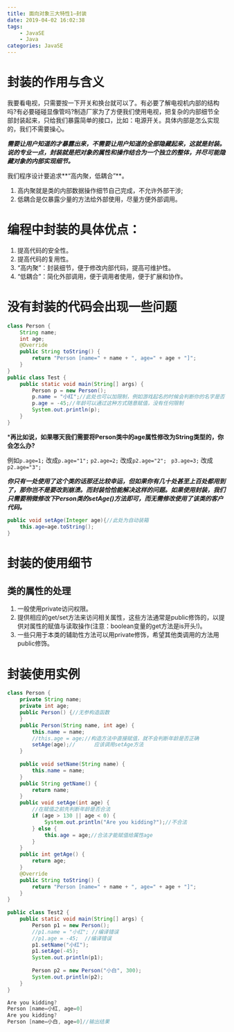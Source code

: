 ```yaml
---
title: 面向对象三大特性1—封装
date: 2019-04-02 16:02:38
tags:
	- JavaSE
	- Java
categories: JavaSE
---
```


# 封装的作用与含义

 我要看电视，只需要按一下开关和换台就可以了。有必要了解电视机内部的结构吗?有必要碰碰显像管吗?制造厂家为了方便我们使用电视，把复杂的内部细节全部封装起来，只给我们暴露简单的接口，比如：电源开关。具体内部是怎么实现的，我们不需要操心。

  ***需要让用户知道的才暴露出来，不需要让用户知道的全部隐藏起来，这就是封装。说的专业一点，封装就是把对象的属性和操作结合为一个独立的整体，并尽可能隐藏对象的内部实现细节。***

我们程序设计要追求**“高内聚，低耦合”**。 

1. 高内聚就是类的内部数据操作细节自己完成，不允许外部干涉;
2. 低耦合是仅暴露少量的方法给外部使用，尽量方便外部调用。

# **编程中封装的具体优点：**

1. 提高代码的安全性。
2. 提高代码的复用性。
3. “高内聚”：封装细节，便于修改内部代码，提高可维护性。
4. “低耦合”：简化外部调用，便于调用者使用，便于扩展和协作。

# 没有封装的代码会出现一些问题

```java
class Person {
    String name;
    int age;
    @Override
    public String toString() {
        return "Person [name=" + name + ", age=" + age + "]";
    }
}
public class Test {
    public static void main(String[] args) {
        Person p = new Person();
        p.name = "小红";//此处也可以加限制，例如游戏起名的时候会判断你的名字是否合法
        p.age = -45;//年龄可以通过这种方式随意赋值，没有任何限制
        System.out.println(p);
    }
}
```

***再比如说，如果哪天我们需要将Person类中的age属性修改为String类型的，你会怎么办?**

例如`p.age=1;`  改成`p.age="1";`     `p2.age=2;`  改成`p2.age="2";`    ` p3.age=3;`  改成`p2.age="3";`

***你只有一处使用了这个类的话那还比较幸运，但如果你有几十处甚至上百处都用到了，那你岂不是要改到崩溃。而封装恰恰能解决这样的问题。如果使用封装，我们只需要稍微修改下Person类的setAge()方法即可，而无需修改使用了该类的客户代码。***

```java
public void setAge(Integer age){//此处为自动装箱
    this.age=age.toString();
}
```

# 封装的使用细节

## 类的属性的处理

1. 一般使用private访问权限。
2. 提供相应的get/set方法来访问相关属性，这些方法通常是public修饰的，以提供对属性的赋值与读取操作(注意：boolean变量的get方法是is开头!)。
3. 一些只用于本类的辅助性方法可以用private修饰，希望其他类调用的方法用public修饰。

# 封装使用实例

```java
class Person {
    private String name;
    private int age;
    public Person() {//无参构造函数
    }
    public Person(String name, int age) {
        this.name = name;
        //this.age = age;//构造方法中直接赋值，就不会判断年龄是否正确
        setAge(age);//      应该调用setAge方法
    }
     
    public void setName(String name) {
        this.name = name;
    }
    public String getName() {
        return name;
    }
    public void setAge(int age) {
        //在赋值之前先判断年龄是否合法
        if (age > 130 || age < 0) {
            System.out.println("Are you kidding?");//不合法
        } else {
            this.age = age;//合法才能赋值给属性age
        }
    }
    public int getAge() {
        return age;
    }
    @Override
    public String toString() {
        return "Person [name=" + name + ", age=" + age + "]";
    }
}
 
public class Test2 {
    public static void main(String[] args) {
        Person p1 = new Person();
        //p1.name = "小红"; //编译错误
        //p1.age = -45;  //编译错误
        p1.setName("小红");
        p1.setAge(-45);
        System.out.println(p1);
         
        Person p2 = new Person("小白", 300);
        System.out.println(p2);
    }
}
```

```java
Are you kidding?
Person [name=小红, age=0]
Are you kidding?
Person [name=小白, age=0]//输出结果
```



